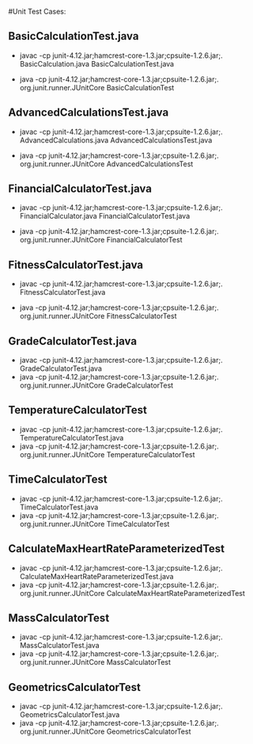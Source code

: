 #Unit Test Cases:


## BasicCalculationTest.java

- javac -cp junit-4.12.jar;hamcrest-core-1.3.jar;cpsuite-1.2.6.jar;. BasicCalculation.java BasicCalculationTest.java

- java -cp junit-4.12.jar;hamcrest-core-1.3.jar;cpsuite-1.2.6.jar;. org.junit.runner.JUnitCore BasicCalculationTest


## AdvancedCalculationsTest.java

- javac -cp junit-4.12.jar;hamcrest-core-1.3.jar;cpsuite-1.2.6.jar;. AdvancedCalculations.java AdvancedCalculationsTest.java

- java -cp junit-4.12.jar;hamcrest-core-1.3.jar;cpsuite-1.2.6.jar;. org.junit.runner.JUnitCore AdvancedCalculationsTest



## FinancialCalculatorTest.java

- javac -cp junit-4.12.jar;hamcrest-core-1.3.jar;cpsuite-1.2.6.jar;. FinancialCalculator.java FinancialCalculatorTest.java

- java -cp junit-4.12.jar;hamcrest-core-1.3.jar;cpsuite-1.2.6.jar;. org.junit.runner.JUnitCore FinancialCalculatorTest

 
## FitnessCalculatorTest.java

- javac -cp junit-4.12.jar;hamcrest-core-1.3.jar;cpsuite-1.2.6.jar;. FitnessCalculatorTest.java

- java -cp junit-4.12.jar;hamcrest-core-1.3.jar;cpsuite-1.2.6.jar;. org.junit.runner.JUnitCore FitnessCalculatorTest


## GradeCalculatorTest.java

- javac -cp junit-4.12.jar;hamcrest-core-1.3.jar;cpsuite-1.2.6.jar;. GradeCalculatorTest.java
- java -cp junit-4.12.jar;hamcrest-core-1.3.jar;cpsuite-1.2.6.jar;. org.junit.runner.JUnitCore GradeCalculatorTest

 
## TemperatureCalculatorTest

- javac -cp junit-4.12.jar;hamcrest-core-1.3.jar;cpsuite-1.2.6.jar;. TemperatureCalculatorTest.java
- java -cp junit-4.12.jar;hamcrest-core-1.3.jar;cpsuite-1.2.6.jar;. org.junit.runner.JUnitCore TemperatureCalculatorTest

 
## TimeCalculatorTest

- javac -cp junit-4.12.jar;hamcrest-core-1.3.jar;cpsuite-1.2.6.jar;. TimeCalculatorTest.java
- java -cp junit-4.12.jar;hamcrest-core-1.3.jar;cpsuite-1.2.6.jar;. org.junit.runner.JUnitCore TimeCalculatorTest


## CalculateMaxHeartRateParameterizedTest

- javac -cp junit-4.12.jar;hamcrest-core-1.3.jar;cpsuite-1.2.6.jar;. CalculateMaxHeartRateParameterizedTest.java
- java -cp junit-4.12.jar;hamcrest-core-1.3.jar;cpsuite-1.2.6.jar;. org.junit.runner.JUnitCore CalculateMaxHeartRateParameterizedTest


## MassCalculatorTest

- javac -cp junit-4.12.jar;hamcrest-core-1.3.jar;cpsuite-1.2.6.jar;. MassCalculatorTest.java
- java -cp junit-4.12.jar;hamcrest-core-1.3.jar;cpsuite-1.2.6.jar;. org.junit.runner.JUnitCore MassCalculatorTest


## GeometricsCalculatorTest

- javac -cp junit-4.12.jar;hamcrest-core-1.3.jar;cpsuite-1.2.6.jar;. GeometricsCalculatorTest.java
- java -cp junit-4.12.jar;hamcrest-core-1.3.jar;cpsuite-1.2.6.jar;. org.junit.runner.JUnitCore GeometricsCalculatorTest